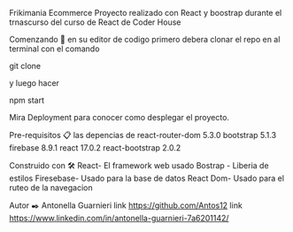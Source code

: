 Frikimania Ecommerce
Proyecto realizado con React y boostrap durante el trnascurso del curso de React de Coder House

Comenzando 🚀
en su editor de codigo primero debera clonar el repo en al terminal con el comando 

git clone 

y luego hacer

npm start

Mira Deployment para conocer como desplegar el proyecto.

Pre-requisitos 📋
las depencias de react-router-dom 5.3.0
 bootstrap 5.1.3
 firebase 8.9.1
 react 17.0.2
react-bootstrap 2.0.2



Construido con 🛠️
React- El framework web usado
Bostrap - Liberia de estilos
Firesebase- Usado para la base de datos
React Dom- Usado para el ruteo de la navegacion



Autor ✒️
Antonella Guarnieri 
link https://github.com/Antos12
link https://www.linkedin.com/in/antonella-guarnieri-7a6201142/

